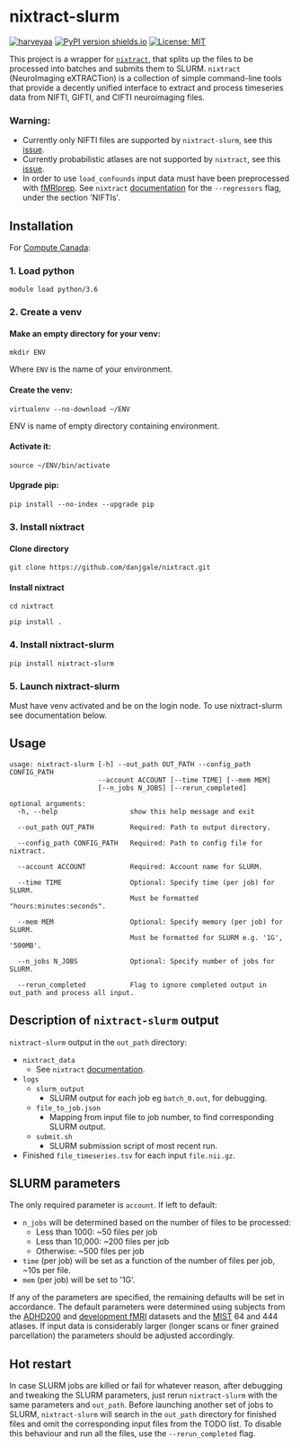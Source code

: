 # nixtract-slurm
[![harveyaa](https://circleci.com/gh/harveyaa/nixtract-slurm.svg?style=svg)](<LINK>)
[![PyPI version shields.io](https://img.shields.io/pypi/v/pynm.svg)](https://pypi.org/project/nixtract-slurm/)
[![License: MIT](https://img.shields.io/badge/License-MIT-yellow.svg)](https://opensource.org/licenses/MIT)

This project is a wrapper for [`nixtract`](https://github.com/danjgale/nixtract), that splits up the files to be processed into batches and submits them to SLURM.
`nixtract` (NeuroImaging eXTRACTion) is a collection of simple command-line tools that provide a decently unified interface to extract and process timeseries data from NIFTI, GIFTI, and CIFTI neuroimaging files.

### Warning:
  - Currently only NIFTI files are supported by `nixtract-slurm`, see this [issue](https://github.com/harveyaa/nixtract-slurm/issues/3).
  - Currently probabilistic atlases are not supported by `nixtract`, see this [issue](https://github.com/danjgale/nixtract/issues/15).
  - In order to use `load_confounds` input data must have been preprocessed with [fMRIprep](https://fmriprep.org/en/stable/). See `nixtract` [documentation](https://github.com/danjgale/nixtract) for the `--regressors` flag, under the section 'NIFTIs'.


## Installation
For [Compute Canada](https://www.computecanada.ca/):

### 1. Load python
`module load python/3.6`

### 2. Create a venv
#### Make an empty directory for your venv:
`mkdir ENV`

Where `ENV` is the name of your environment.

#### Create the venv:
`virtualenv --no-download ~/ENV`

ENV is name of empty directory containing environment.

#### Activate it:
`source ~/ENV/bin/activate`
#### Upgrade pip:
`pip install --no-index --upgrade pip`

### 3. Install nixtract
#### Clone directory
`git clone https://github.com/danjgale/nixtract.git`
#### Install nixtract
`cd nixtract`

`pip install .`

### 4. Install nixtract-slurm
`pip install nixtract-slurm`

### 5. Launch nixtract-slurm
Must have venv activated and be on the login node. To use nixtract-slurm see documentation below.

## Usage
```
usage: nixtract-slurm [-h] --out_path OUT_PATH --config_path CONFIG_PATH
                      --account ACCOUNT [--time TIME] [--mem MEM]
                      [--n_jobs N_JOBS] [--rerun_completed]

optional arguments:
  -h, --help                  show this help message and exit
  
  --out_path OUT_PATH         Required: Path to output directory.
  
  --config_path CONFIG_PATH   Required: Path to config file for nixtract.
  
  --account ACCOUNT           Required: Account name for SLURM.
  
  --time TIME                 Optional: Specify time (per job) for SLURM. 
                              Must be formatted "hours:minutes:seconds".
                              
  --mem MEM                   Optional: Specify memory (per job) for SLURM.
                              Must be formatted for SLURM e.g. '1G', '500MB'.
  
  --n_jobs N_JOBS             Optional: Specify number of jobs for SLURM.
  
  --rerun_completed           Flag to ignore completed output in out_path and process all input.

```
## Description of `nixtract-slurm` output
`nixtract-slurm` output in the `out_path` directory:
 - `nixtract_data`
    - See `nixtract` [documentation](https://github.com/danjgale/nixtract).
 - `logs` 
     - `slurm_output`
        - SLURM output for each job eg `batch_0.out`, for debugging. 
     - `file_to_job.json`
        - Mapping from input file to job number, to find corresponding SLURM output.
     - `submit.sh`
        - SLURM submission script of most recent run. 
 - Finished `file_timeseries.tsv` for each input `file.nii.gz`.

## SLURM parameters
The only required parameter is `account`. If left to default:
  - `n_jobs` will be determined based on the number of files to be processed:
      - Less than 1000: ~50 files per job
      - Less than 10,000: ~200 files per job
      - Otherwise: ~500 files per job
  - `time` (per job) will be set as a function of the number of files per job, ~10s per file.
  - `mem` (per job) will be set to '1G'.
 
If any of the parameters are specified, the remaining defaults will be set in accordance. The default parameters were determined using subjects from the [ADHD200](https://nilearn.github.io/modules/generated/nilearn.datasets.fetch_adhd.html) and [development fMRI](https://nilearn.github.io/modules/generated/nilearn.datasets.fetch_development_fmri.html) datasets and the [MIST](https://mniopenresearch.org/articles/1-3) 64 and 444 atlases. If input data is considerably larger (longer scans or finer grained parcellation) the parameters should be adjusted accordingly.

## Hot restart
In case SLURM jobs are killed or fail for whatever reason, after debugging and tweaking the SLURM parameters, just rerun `nixtract-slurm` with the same parameters and `out_path`. Before launching another set of jobs to SLURM, `nixtract-slurm` will search in the `out_path` directory for finished files and omit the corresponding input files from the TODO list.
To disable this behaviour and run all the files, use the `--rerun_completed` flag.
